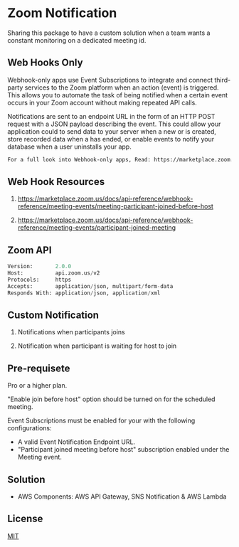 # Zoom Notification

Sharing this package to have a custom solution when a team wants a constant monitoring on a dedicated meeting id. 

## Web Hooks Only

Webhook-only apps use Event Subscriptions to integrate and connect third-party services to the Zoom platform when an action (event) is triggered. This allows you to automate the task of being notified when a certain event occurs in your Zoom account without making repeated API calls.

Notifications are sent to an endpoint URL in the form of an HTTP POST request with a JSON payload describing the event. This could allow your application could to send data to your server when a new  or  is created, store recorded data when a  has ended, or enable  events to notify your database when a user uninstalls your app.

```bash
For a full look into Webhook-only apps, Read: https://marketplace.zoom.us/docs/guides/build/webhook-only-app
```

## Web Hook Resources

1. https://marketplace.zoom.us/docs/api-reference/webhook-reference/meeting-events/meeting-participant-joined-before-host

2. https://marketplace.zoom.us/docs/api-reference/webhook-reference/meeting-events/participant-joined-meeting


## Zoom API

```python 
Version:       2.0.0
Host:          api.zoom.us/v2
Protocols:     https
Accepts:       application/json, multipart/form-data
Responds With: application/json, application/xml
```

## Custom Notification

1. Notifications when participants joins 

2. Notification when participant is waiting for host to join


## Pre-requisete 

Pro or a higher plan.

"Enable join before host" option should be turned on for the scheduled meeting.

Event Subscriptions must be enabled for your  with the following configurations: 

- A valid Event Notification Endpoint URL.
- "Participant joined meeting before host" subscription enabled under the Meeting event.

## Solution
- AWS Components: AWS API Gateway, SNS Notification & AWS Lambda

## License
[MIT](https://opensource.org/licenses/MIT)

